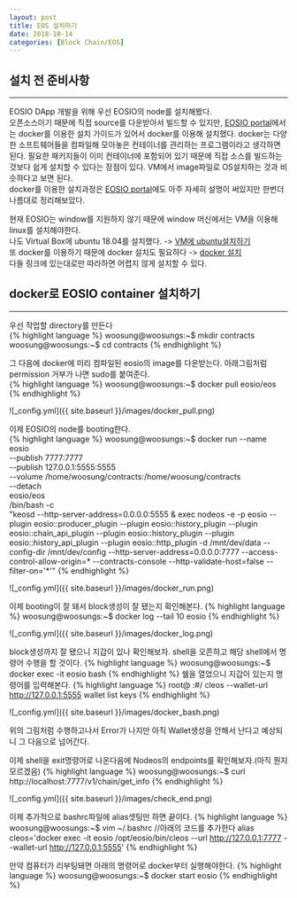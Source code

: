 ```yaml
---
layout: post
title: EOS 설치하기
date: 2018-10-14
categories: [Block Chain/EOS]
---
```

## 설치 전 준비사항
***
EOSIO DApp 개발을 위해 우선 EOSIO의 node를 설치해봤다.  
오픈소스이기 때문에 직접 source를 다운받아서 빌드할 수 있지만, [EOSIO portal](https://developers.eos.io/eosio-home/docs)에서는 docker를 이용한 설치 가이드가 있어서 docker를 이용해 설치했다. 
docker는 다양한 소프트웨어들을 컴파일해 모아놓은 컨테이너를 관리하는 프로그램이라고 생각하면 된다. 필요한 패키지들이 이미 컨테이너에 포함되어 있기 때문에 직접 소스를 빌드하는 것보다 쉽게 설치할 수 있다는 장점이 있다. VM에서 image파일로 OS설치하는 것과 비슷하다고 보면 된다.  
docker를 이용한 설치과정은 [EOSIO portal](https://developers.eos.io/eosio-home/docs)에도 아주 자세히 설명이 써있지만 한번더 나름대로 정리해보았다. 

현재 EOSIO는 window를 지원하지 않기 때문에 window 머신에서는 VM을 이용해 linux를 설치해야한다.  
나도 Virtual Box에 ubuntu 18.04를 설치했다. -> [VM에 ubuntu설치하기](http://programmerchoo.tistory.com/37)  
또 docker를 이용하기 때문에 docker 설치도 필요하다 -> [docker 설치](https://docs.docker.com/install/linux/docker-ce/ubuntu/#set-up-the-repository)   
다들 링크에 있는대로만 따라하면 어렵지 않게 설치할 수 있다.

## docker로 EOSIO container 설치하기
***
우선 작업할 directory를 만든다  
{% highlight language %}
woosung@woosungs:~$ mkdir contracts
woosung@woosungs:~$ cd contracts
{% endhighlight %}

그 다음에 docker에 미리 컴파일된 eosio의 image를 다운받는다. 아래그림처럼 permission 거부가 나면 sudo를 붙여준다.  
{% highlight language %}
woosung@woosungs:~$ docker pull eosio/eos
{% endhighlight %}

![_config.yml]({{ site.baseurl }}/images/docker_pull.png)

이제 EOSIO의 node를 booting한다.  
{% highlight language %}
woosung@woosungs:~$ docker run --name eosio \
  --publish 7777:7777 \
  --publish 127.0.0.1:5555:5555 \
  --volume /home/woosung/contracts:/home/woosung/contracts \
  --detach \
  eosio/eos \
  /bin/bash -c \
  "keosd --http-server-address=0.0.0.0:5555 & exec nodeos -e -p eosio --plugin eosio::producer_plugin --plugin eosio::history_plugin --plugin eosio::chain_api_plugin --plugin eosio::history_plugin --plugin eosio::history_api_plugin --plugin eosio::http_plugin -d /mnt/dev/data --config-dir /mnt/dev/config --http-server-address=0.0.0.0:7777 --access-control-allow-origin=* --contracts-console --http-validate-host=false --filter-on='*'"
{% endhighlight %}

![_config.yml]({{ site.baseurl }}/images/docker_run.png)

이제 booting이 잘 돼서 block생성이 잘 됐는지 확인해본다. 
{% highlight language %}
woosung@woosungs:~$ docker log --tail 10 eosio
{% endhighlight %}

![_config.yml]({{ site.baseurl }}/images/docker_log.png)

block생성까지 잘 됐으니 지갑이 있나 확인해보자. shell을 오픈하고 해당 shell에서 명령어 수행을 할 것이다.
{% highlight language %}
woosung@woosungs:~$ docker exec -it eosio bash
{% endhighlight %}
쉘을 열었으니 지갑이 있는지 명령어를 입력해본다.
{% highlight language %}
root@ :#/ cleos --wallet-url http://127.0.0.1:5555 wallet list keys
{% endhighlight %}

![_config.yml]({{ site.baseurl }}/images/docker_bash.png)

위의 그림처럼 수행하고나서 Error가 나지만 아직 Wallet생성을 안해서 난다고 예상되니 그 다음으로 넘어간다.

이제 shell을 exit명령어로 나온다음에 Nodeos의 endpoints를 확인해보자.(아직 뭔지 모르겠음)
{% highlight language %}
woosung@woosungs:~$ curl http://localhost:7777/v1/chain/get_info
{% endhighlight %}

![_config.yml]({{ site.baseurl }}/images/check_end.png)

이제 추가적으로 bashrc파일에 alias셋팅만 하면 끝이다.
{% highlight language %}
woosung@woosungs:~$ vim ~/.bashrc
//아래의 코드를 추가한다
alias cleos='docker exec -it eosio /opt/eosio/bin/cleos --url http://127.0.0.1:7777 --wallet-url http://127.0.0.1:5555'
{% endhighlight %}

만약 컴퓨터가 리부팅돼면 아래의 명령어로 docker부터 실행해야한다.
{% highlight language %}
woosung@woosungs:~$ docker start eosio
{% endhighlight %}
